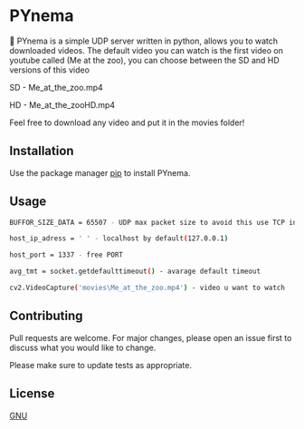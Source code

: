 # PYnema 

🎥 PYnema is a simple UDP server written in python, allows you to watch downloaded videos.
The default video you can watch is the first video on youtube called (Me at the zoo), you can choose between the SD and HD versions of this video

SD - Me_at_the_zoo.mp4

HD - Me_at_the_zooHD.mp4

Feel free to download any video and put it in the movies folder!

## Installation

Use the package manager [pip](https://pip.pypa.io/en/stable/) to install PYnema.

## Usage
```bash
BUFFOR_SIZE_DATA = 65507 - UDP max packet size to avoid this use TCP instead of UDP
```

```bash
host_ip_adress = ' ' - localhost by default(127.0.0.1)
```

```bash
host_port = 1337 - free PORT
```

```bash
avg_tmt = socket.getdefaulttimeout() - avarage default timeout
```

```bash
cv2.VideoCapture('movies\Me_at_the_zoo.mp4') - video u want to watch
```

## Contributing
Pull requests are welcome. For major changes, please open an issue first to discuss what you would like to change.

Please make sure to update tests as appropriate.

## License
[GNU](https://choosealicense.com/licenses/gnu/)
